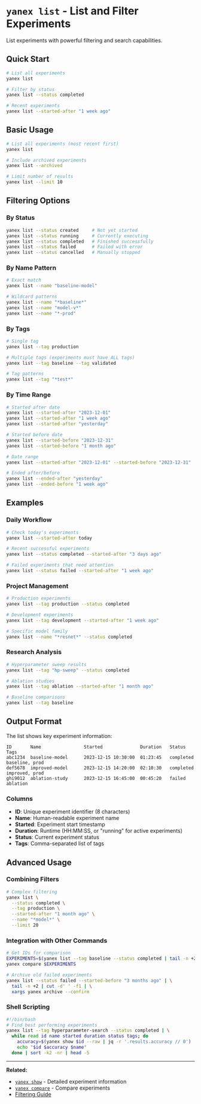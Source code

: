 # `yanex list` - List and Filter Experiments

List experiments with powerful filtering and search capabilities.

## Quick Start

```bash
# List all experiments
yanex list

# Filter by status
yanex list --status completed

# Recent experiments
yanex list --started-after "1 week ago"
```

## Basic Usage

```bash
# List all experiments (most recent first)
yanex list

# Include archived experiments
yanex list --archived

# Limit number of results
yanex list --limit 10
```

## Filtering Options

### By Status

```bash
yanex list --status created     # Not yet started
yanex list --status running     # Currently executing
yanex list --status completed   # Finished successfully
yanex list --status failed      # Failed with error
yanex list --status cancelled   # Manually stopped
```

### By Name Pattern

```bash
# Exact match
yanex list --name "baseline-model"

# Wildcard patterns
yanex list --name "*baseline*"
yanex list --name "model-v*"
yanex list --name "*-prod"
```

### By Tags

```bash
# Single tag
yanex list --tag production

# Multiple tags (experiments must have ALL tags)
yanex list --tag baseline --tag validated

# Tag patterns
yanex list --tag "*test*"
```

### By Time Range

```bash
# Started after date
yanex list --started-after "2023-12-01"
yanex list --started-after "1 week ago"
yanex list --started-after "yesterday"

# Started before date
yanex list --started-before "2023-12-31"
yanex list --started-before "1 month ago"

# Date range
yanex list --started-after "2023-12-01" --started-before "2023-12-31"

# Ended after/before
yanex list --ended-after "yesterday"
yanex list --ended-before "1 week ago"
```

## Examples

### Daily Workflow

```bash
# Check today's experiments
yanex list --started-after today

# Recent successful experiments
yanex list --status completed --started-after "3 days ago"

# Failed experiments that need attention
yanex list --status failed --started-after "1 week ago"
```

### Project Management

```bash
# Production experiments
yanex list --tag production --status completed

# Development experiments
yanex list --tag development --started-after "1 week ago"

# Specific model family
yanex list --name "*resnet*" --status completed
```

### Research Analysis

```bash
# Hyperparameter sweep results
yanex list --tag "hp-sweep" --status completed

# Ablation studies
yanex list --tag ablation --started-after "1 month ago"

# Baseline comparisons
yanex list --tag baseline
```

## Output Format

The list shows key experiment information:

```
ID       Name                Started              Duration   Status     Tags
abc1234  baseline-model      2023-12-15 10:30:00  01:23:45   completed  baseline, prod
def5678  improved-model      2023-12-15 14:20:00  02:10:30   completed  improved, prod
ghi9012  ablation-study      2023-12-15 16:45:00  00:45:20   failed     ablation
```

### Columns

- **ID**: Unique experiment identifier (8 characters)
- **Name**: Human-readable experiment name
- **Started**: Experiment start timestamp
- **Duration**: Runtime (HH:MM:SS, or "running" for active experiments)
- **Status**: Current experiment status
- **Tags**: Comma-separated list of tags

## Advanced Usage

### Combining Filters

```bash
# Complex filtering
yanex list \
  --status completed \
  --tag production \
  --started-after "1 month ago" \
  --name "*model*" \
  --limit 20
```

### Integration with Other Commands

```bash
# Get IDs for comparison
EXPERIMENTS=$(yanex list --tag baseline --status completed | tail -n +2 | cut -d' ' -f1)
yanex compare $EXPERIMENTS

# Archive old failed experiments
yanex list --status failed --started-before "3 months ago" | \
  tail -n +2 | cut -d' ' -f1 | \
  xargs yanex archive --confirm
```

### Shell Scripting

```bash
#!/bin/bash
# Find best performing experiments
yanex list --tag hyperparameter-search --status completed | \
  while read id name started duration status tags; do
    accuracy=$(yanex show $id --raw | jq -r '.results.accuracy // 0')
    echo "$id $accuracy $name"
  done | sort -k2 -nr | head -5
```

---

**Related:**
- [`yanex show`](show.md) - Detailed experiment information
- [`yanex compare`](compare.md) - Compare experiments
- [Filtering Guide](../filtering.md)